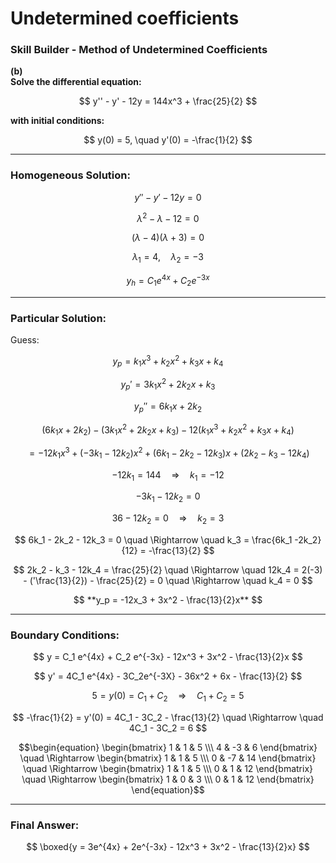 # Undetermined coefficients

### Skill Builder - Method of Undetermined Coefficients 

**(b)**  
**Solve the differential equation:**

$$
y'' - y' - 12y = 144x^3 + \frac{25}{2}
$$

**with initial conditions:**

$$
y(0) = 5, \quad y'(0) = -\frac{1}{2}
$$

---

### Homogeneous Solution:
$$
y'' - y' - 12y = 0 
$$ 

$$
\lambda^2 - \lambda - 12 = 0
$$

$$
(\lambda - 4)(\lambda + 3) = 0
$$

$$
\lambda_1 = 4, \quad \lambda_2 = -3
$$

$$
y_h = C_1 e^{4x} + C_2 e^{-3x}
$$

---

### Particular Solution:

Guess:

$$
y_p = k_1 x^3 + k_2 x^2 + k_3 x + k_4
$$

$$
y_p' = 3k_1x^2 + 2k_2x + k_3
$$

$$
y_p'' = 6k_1x + 2k_2
$$

$$
(6k_1x + 2k_2) - (3k_1x^2 + 2k_2x + k_3) - 12(k_1x^3 + k_2x^2 + k_3x + k_4)
$$

$$
= -12k_1x^3 + (-3k_1 - 12k_2)x^2 + (6k_1 - 2k_2 - 12k_3)x + (2k_2 - k_3 - 12k_4)
$$

  $$
  -12k_1 = 144 \quad \Rightarrow \quad k_1 = -12
  $$

  $$
  -3k_1 - 12k_2 = 0
  $$
  
  $$
  36 - 12k_2 = 0 \quad \Rightarrow \quad k_2 = 3
  $$

  $$
  6k_1 - 2k_2 - 12k_3 = 0 \quad \Rightarrow \quad k_3 = \frac{6k_1 -2k_2}{12} = -\frac{13}{2}
  $$

  $$
2k_2 - k_3 - 12k_4 = \frac{25}{2} \quad \Rightarrow \quad 12k_4 = 2(-3) - ('\frac{13}{2}) - \frac{25}{2} = 0 \quad \Rightarrow \quad k_4 = 0
  $$

  $$
**y_p = -12x_3 + 3x^2 - \frac{13}{2}x**
  $$
  
---

### Boundary Conditions:
 $$
 y = C_1 e^{4x} + C_2 e^{-3x} - 12x^3 + 3x^2 - \frac{13}{2}x
$$

$$
y' = 4C_1 e^{4x} - 3C_2e^{-3X} - 36x^2 + 6x - \frac{13}{2}
$$

$$
5 = y(0) = C_1 + C_2 \quad \Rightarrow \quad C_1 + C_2 = 5
$$

$$
-\frac{1}{2} = y'(0) = 4C_1 - 3C_2 - \frac{13}{2} \quad \Rightarrow \quad 4C_1 - 3C_2 = 6
$$

$$\begin{equation}
\begin{bmatrix} 1 & 1 & 5 \\\ 4 & -3 & 6 \end{bmatrix} \quad \Rightarrow
\begin{bmatrix} 1 & 1 & 5 \\\ 0 & -7 & 14 \end{bmatrix} \quad \Rightarrow
\begin{bmatrix} 1 & 1 & 5 \\\ 0 & 1 & 12  \end{bmatrix} \quad \Rightarrow
\begin{bmatrix} 1 & 0 & 3 \\\ 0 & 1 & 12  \end{bmatrix}
\end{equation}$$

---

### Final Answer:

$$
\boxed{y = 3e^{4x} + 2e^{-3x} - 12x^3 + 3x^2 - \frac{13}{2}x}
$$




